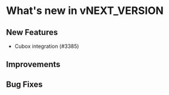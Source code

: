 # What's new in vNEXT_VERSION

## New Features

- Cubox integration (#3385)

## Improvements

## Bug Fixes
